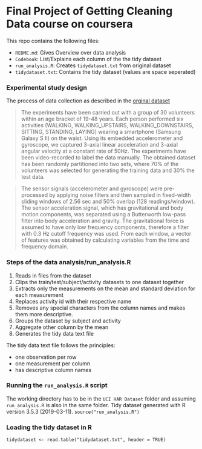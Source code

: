 # Final Project of Getting Cleaning Data course on coursera 

This repo contains the following files:
  - `REDME.md`: Gives Overview over data analysis
  - `Codebook`: List/Explains each column of the the tidy dataset 
  - `run_analysis.R`: Creates `tidydataset.txt` from original dataset 
  - `tidydataset.txt`: Contains the tidy dataset (values are space seperated)
  
### Experimental study design
The process of data collection as described in the [orginal dataset](http://archive.ics.uci.edu/ml/datasets/Human+Activity+Recognition+Using+Smartphones)
>The experiments have been carried out with a group of 30 volunteers within an age bracket of 19-48 years. Each person performed six activities (WALKING, WALKING_UPSTAIRS, WALKING_DOWNSTAIRS, SITTING, STANDING, LAYING) wearing a smartphone (Samsung Galaxy S II) on the waist. Using its embedded accelerometer and gyroscope, we captured 3-axial linear acceleration and 3-axial angular velocity at a constant rate of 50Hz. The experiments have been video-recorded to label the data manually. The obtained dataset has been randomly partitioned into two sets, where 70% of the volunteers was selected for generating the training data and 30% the test data. 

>The sensor signals (accelerometer and gyroscope) were pre-processed by applying noise filters and then sampled in fixed-width sliding windows of 2.56 sec and 50% overlap (128 readings/window). The sensor acceleration signal, which has gravitational and body motion components, was separated using a Butterworth low-pass filter into body acceleration and gravity. The gravitational force is assumed to have only low frequency components, therefore a filter with 0.3 Hz cutoff frequency was used. From each window, a vector of features was obtained by calculating variables from the time and frequency domain.
  
### Steps of the data analysis/run_analysis.R
1. Reads in files from the dataset 
2. Clips the train/test/subject/activity datasets to one dataset together
3. Extracts only the measurements on the mean and standard deviation for each measurement
4. Replaces activity id with their respective name
5. Removes any special characters from the column names and makes them more descriptive.
6. Groups the dataset by subject and activity
7. Aggregate other column by the mean
8. Generates the tidy data text file

The tidy data text file follows the principles:
 - one observation per row
 - one measurement per column
 - has descriptive column names


### Running the `run_analysis.R` script
The working directory has to be in the `UCI HAR Dataset` folder and assuming `run_analysis.R` is also in the same folder.
Tidy dataset generated with R version 3.5.3 (2019-03-11).
`source("run_analysis.R")`

### Loading the tidy dataset in R 
`tidydataset <- read.table("tidydataset.txt", header = TRUE)`
